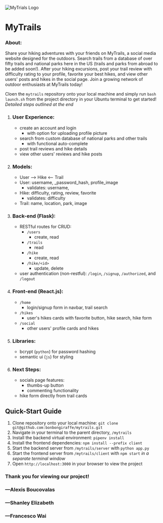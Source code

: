 ![MyTrials Logo](./client/src/myTrails.png "MT-logo")
# MyTrails
### About:
Share your hiking adventures with your friends on MyTrails, a social media website designed for the outdoors. Search trails from a database of over fifty trails and national parks here in the US (trails and parks from abroad to be added soon!). After your hiking excursions, post your trail review with difficulty rating to your profile, favorite your best hikes, and view other users' posts and hikes in the social page. Join a growing network of outdoor enthusiasts at MyTrails today!

Cloen the `mytrails` repository onto your local machine and simply run `bash launch.sh` from the project directory in your Ubuntu terminal to get started! *Detailed steps outlined at the end*

1. ### User Experience:
    - create an account and login
        - with option for uploading profile picture
    - search from custom database of national parks and other trails
        - with functional auto-complete
    - post trail reviews and hike details
    - view other users' reviews and hike posts
2. ### Models:
    - User --> Hike <-- Trail
    - User: username, _password_hash, profile_image
        - validates: username, 
    - Hike: difficulty, rating, review, favorite
        - validates: difficulty
    - Trail: name, location, park, image
3. ### Back-end (Flask):
    - RESTful routes for CRUD:
        - `/users`
            - create, read
        - `/trails`
            - read
        - `/hike`
            - create, read
        - `/hike/<id>`
            - update, delete
    - user authentication (non-restful): `/login`, `/signup`, `/authorized`, and `/logout`
4. ### Front-end (React.js):
    - `/home`
        - login/signup form in navbar, trail search
    - `/hikes`
        - user's hikes cards with favorite button, hike search, hike form
    - `/social`
        - other users' profile cards and hikes
5. ### Libraries: 
    - bcrypt (`python`) for password hashing
    - semantic ui (`js`) for styling
6. ### Next Steps:
    - socials page features:
        - thumbs-up button 
        - commenting functionality
    - hike form directly from trail cards

## Quick-Start Guide
1. Clone repository onto your local machine: `git clone git@github.com:bonbongiraffe/mytrails.git`
2. Navigate in your terminal to the parent directory, `/mytrails`
3. Install the backend virtual environment: `pipenv install`
4. Install the frontend dependencies: `npm install --prefix client`
5. Start the backend server from `/mytrails/server` with `python app.py`
6. Start the frontend server from `/mytrails/client` with `npm start` *in a separate terminal window*
7. Open `http://localhost:3000` in your browser to view the project

### Thank you for viewing our project!
### —Alexis Boucovalas
### —Shanley Elizabeth
### —Francesco Wai

